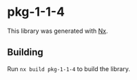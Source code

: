 # pkg-1-1-4

This library was generated with [Nx](https://nx.dev).

## Building

Run `nx build pkg-1-1-4` to build the library.

